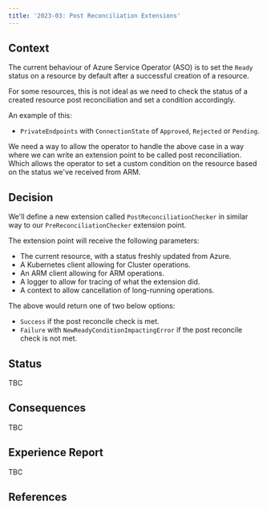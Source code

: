 ```yaml
---
title: '2023-03: Post Reconciliation Extensions'
---
```


## Context

The current behaviour of Azure Service Operator (ASO) is to set the `Ready` status on a resource by default after a successful creation of a resource. 

For some resources, this is not ideal as we need to check the status of a created resource post reconciliation and set a condition accordingly. 

An example of this:

- `PrivateEndpoints` with `ConnectionState` of `Approved`, `Rejected` or `Pending`.

We need a way to allow the operator to handle the above case in a way where we can write an extension point to be called post reconciliation. Which allows the operator to set a custom condition on the resource based on the status we've received from ARM.

## Decision

We'll define a new extension called `PostReconciliationChecker` in similar way to our `PreReconciliationChecker` extension point. 

The extension point will receive the following parameters:

- The current resource, with a status freshly updated from Azure.
- A Kubernetes client allowing for Cluster operations.
- An ARM client allowing for ARM operations.
- A logger to allow for tracing of what the extension did.
- A context to allow cancellation of long-running operations.

The above would return one of two below options:

- `Success` if the post reconcile check is met.
- `Failure` with `NewReadyConditionImpactingError` if the post reconcile check is not met.

## Status

TBC

## Consequences

TBC

## Experience Report

TBC

## References